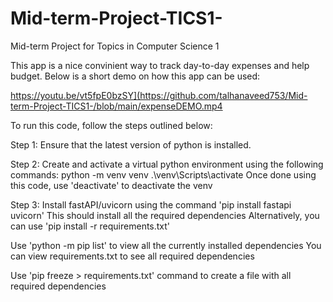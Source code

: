 # Mid-term-Project-TICS1-
Mid-term Project for Topics in Computer Science 1

This app is a nice convinient way to track day-to-day expenses and help budget.
Below is a short demo on how this app can be used:

https://youtu.be/vt5fpE0bzSY](https://github.com/talhanaveed753/Mid-term-Project-TICS1-/blob/main/expenseDEMO.mp4

To run this code, follow the steps outlined below:

Step 1: Ensure that the latest version of python is installed.

Step 2: Create and activate a virtual python environment using the following commands:
        python -m venv venv
        .\venv\Scripts\activate
        Once done using this code, use 'deactivate' to deactivate the venv

Step 3: Install fastAPI/uvicorn using the command 'pip install fastapi uvicorn'
        This should install all the required dependencies
        Alternatively, you can use 'pip install -r requirements.txt'

Use 'python -m pip list' to view all the currently installed dependencies
You can view requirements.txt to see all required dependencies

Use 'pip freeze > requirements.txt' command to create a file with all required dependencies
